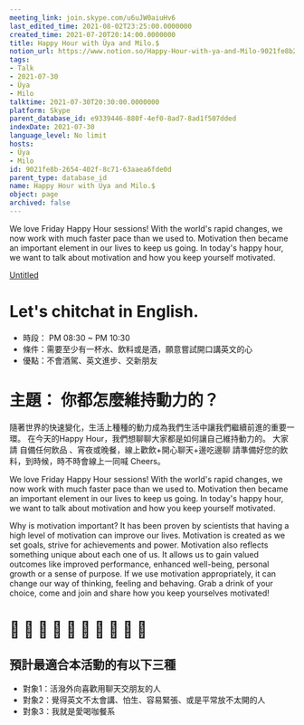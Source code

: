 ```yaml
---
meeting_link: join.skype.com/u6uJW0aiuHv6
last_edited_time: 2021-08-02T23:25:00.0000000
created_time: 2021-07-20T20:14:00.0000000
title: Happy Hour with Üya and Milo.$
notion_url: https://www.notion.so/Happy-Hour-with-ya-and-Milo-9021fe8b2654402f8c7163aaea6fde0d
tags:
- Talk
- 2021-07-30
- Üya
- Milo
talktime: 2021-07-30T20:30:00.0000000
platform: Skype
parent_database_id: e9339446-880f-4ef0-8ad7-8ad1f507dded
indexDate: 2021-07-30
language_level: No limit
hosts:
- Üya
- Milo
id: 9021fe8b-2654-402f-8c71-63aaea6fde0d
parent_type: database_id
name: Happy Hour with Üya and Milo.$
object: page
archived: false
---
```


We love Friday Happy Hour sessions! With the world's rapid changes, we now work with much faster pace than we used to. Motivation then became an important element in our lives to keep us going.  In today's happy hour, we want to talk about motivation and how you keep yourself motivated.

[Untitled](https://www.notion.so/1f18645d09e6466bb3d9314ef0e10d24)   
# Let's chitchat in English. 
   - 時段： PM 08:30 ~ PM 10:30
   - 條件：需要至少有一杯水、飲料或是酒，願意嘗試開口講英文的心
   - 優點：不會酒駕、英文進步、交新朋友
# 主題： 你都怎麼維持動力的？

隨著世界的快速變化，生活上種種的動力成為我們生活中讓我們繼續前進的重要一環。 在今天的Happy Hour，我們想聊聊大家都是如何讓自己維持動力的。
大家請 自備任何飲品 、宵夜或晚餐，線上歡飲+開心聊天+邊吃邊聊 
請準備好您的飲料，到時候，時不時會線上一同喊 Cheers。

We love Friday Happy Hour sessions! With the world's rapid changes, we now work with much faster pace than we used to. Motivation then became an important element in our lives to keep us going.  In today's happy hour, we want to talk about motivation and how you keep yourself motivated. 

Why is motivation important?
It has been proven by scientists that having a high level of motivation can improve our lives. Motivation is created as we set goals, strive for achievements and power. Motivation also reflects something unique about each one of us. It allows us to gain valued outcomes like improved performance, enhanced well-being, personal growth or a sense of purpose. If we use motivation appropriately, it can change our way of thinking, feeling and behaving.
Grab a drink of your choice, come and join and share how you keep yourselves motivated!
# 🤣 🍻 🍻 🤣 🍻 🍻 🤣 🍻 🍻 🤣 
## 預計最適合本活動的有以下三種
   - 對象1：活潑外向喜歡用聊天交朋友的人 
   - 對象2：覺得英文不太會講、怕生、容易緊張、或是平常放不太開的人
   - 對象3：我就是愛喝咖餐系  
# 










